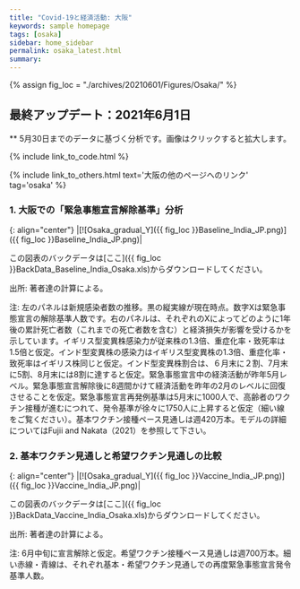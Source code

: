 ```yaml
---
title: "Covid-19と経済活動: 大阪"
keywords: sample homepage
tags: [osaka]
sidebar: home_sidebar
permalink: osaka_latest.html
summary:
---
```


{% assign fig_loc = "./archives/20210601/Figures/Osaka/" %}


## 最終アップデート：2021年6月1日
** 5月30日までのデータに基づく分析です。画像はクリックすると拡大します。

{% include link_to_code.html %}

{% include link_to_others.html text='大阪の他のページへのリンク' tag='osaka' %}




<!-- #### (i) 基本シナリオ

{: align="center"}
|[![Osaka_gradual_Y]({{ fig_loc }}GradualRecovery1_jp.png)]({{ fig_loc }}GradualRecovery1_jp.png)|

この図表のバックデータは[ここ]({{ fig_loc }}BackData_GradualRecoveryOsaka_1.xls)からダウンロードしてください。

出所: 著者達の計算による。<br>
{% include footnote_20210330_1.html %}

#### (ii) 気の引き締まりシナリオ

{: align="center"}
|[![Osaka_gradual_Y]({{ fig_loc }}GradualRecovery3_jp.png)]({{ fig_loc }}GradualRecovery3_jp.png)|

この図表のバックデータは[ここ]({{ fig_loc }}BackData_GradualRecoveryOsaka_3.xls)からダウンロードしてください。

出所: 著者達の計算による。<br>
{% include footnote_20210413_osaka2.html %} -->

<!-- ### 2. 大阪での「再度緊急事態宣言発令基準」分析

#### (ii) 変異株シナリオ

{: align="center"}
|[![Osaka_gradual_Y]({{ fig_loc }}ThresholdsON41_jp.png)]({{ fig_loc }}ThresholdsON41_jp.png)|

この図表のバックデータは[ここ]({{ fig_loc }}BackData_ThresholdsONOsaka_41.xls)からダウンロードしてください。

出所: 著者達の計算による。<br>
{% include footnote_20210330_34.html %}
このシナリオでの今週の変異株割合初期値は1.98%です。この図の詳細については、4月6日午後5時からのZoomでの分析解説をご覧ください。 -->

<!-- #### (i) 変異株シナリオ -->
### 1. 大阪での「緊急事態宣言解除基準」分析

{: align="center"}
|[![Osaka_gradual_Y]({{ fig_loc }}Baseline_India_JP.png)]({{ fig_loc }}Baseline_India_JP.png)|

この図表のバックデータは[ここ]({{ fig_loc }}BackData_Baseline_India_Osaka.xls)からダウンロードしてください。

出所: 著者達の計算による。<br>

注: 左のパネルは新規感染者数の推移。黒の縦実線が現在時点。数字Xは緊急事態宣言の解除基準人数です。右のパネルは、それぞれのXによってどのように1年後の累計死亡者数（これまでの死亡者数を含む）と経済損失が影響を受けるかを示しています。イギリス型変異株感染力が従来株の1.3倍、重症化率・致死率は1.5倍と仮定。インド型変異株の感染力はイギリス型変異株の1.3倍、重症化率・致死率はイギリス株同じと仮定。インド型変異株割合は、６月末に２割、7月末に5割、8月末には8割に達すると仮定。緊急事態宣言中の経済活動が昨年5月レベル。緊急事態宣言解除後に8週間かけて経済活動を昨年の2月のレベルに回復させることを仮定。緊急事態宣言再発例基準は5月末に1000人で、高齢者のワクチン接種が進むにつれて、発令基準が徐々に1750人に上昇すると仮定（細い線をご覧ください）。基本ワクチン接種ペース見通しは週420万本。モデルの詳細についてはFujii and Nakata（2021）を参照して下さい。



### 2. 基本ワクチン見通しと希望ワクチン見通しの比較

{: align="center"}
|[![Osaka_gradual_Y]({{ fig_loc }}Vaccine_India_JP.png)]({{ fig_loc }}Vaccine_India_JP.png)|

この図表のバックデータは[ここ]({{ fig_loc }}BackData_Vaccine_India_Osaka.xls)からダウンロードしてください。

出所: 著者達の計算による。<br>

注: 6月中旬に宣言解除と仮定。希望ワクチン接種ペース見通しは週700万本。細い赤線・青線は、それぞれ基本・希望ワクチン見通しでの再度緊急事態宣言発令基準人数。

